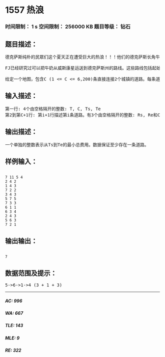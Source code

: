# 1557 热浪   
### 时间限制： 1 s     空间限制： 256000 KB     题目等级： 钻石  
## 题目描述：  

<pre>
德克萨斯纯朴的民眾们这个夏天正在遭受巨大的热浪！！！他们的德克萨斯长角牛吃起来不错，可是他们并不是很擅长生產富含奶油的乳製品。Farmer John此时以先天下之忧而忧，后天下之乐而乐的精神，身先士卒地承担起向德克萨斯运送大量的营养冰凉的牛奶的重任，以减轻德克萨斯人忍受酷暑的痛苦。
 
FJ已经研究过可以把牛奶从威斯康星运送到德克萨斯州的路线。这些路线包括起始点和终点先一共经过T (1 <= T <= 2,500)个城镇，方便地标号為1到T。除了起点和终点外地每个城镇由两条双向道路连向至少两个其它地城镇。每条道路有一个通过费用（包括油费，过路费等等）。
 
给定一个地图，包含C (1 <= C <= 6,200)条直接连接2个城镇的道路。每条道路由道路的起点Rs，终点Re (1 <= Rs <= T; 1 <= Re <= T)，和花费(1 <= Ci <= 1,000)组成。求从起始的城镇Ts (1 <= Ts <= T)到终点的城镇Te(1 <= Te <= T)最小的总费用。
</pre>
  
  
## 输入描述：  

<pre>
第一行: 4个由空格隔开的整数: T, C, Ts, Te
第2到第C+1行: 第i+1行描述第i条道路。有3个由空格隔开的整数: Rs, Re和Ci
</pre>
  
  
## 输出描述：  

<pre>
一个单独的整数表示从Ts到Te的最小总费用。数据保证至少存在一条道路。
</pre>
  
  
## 样例输入：  

<pre><code>
7 11 5 4
2 4 2
1 4 3
7 2 2
3 4 3
5 7 5
7 3 3
6 1 1
6 3 4
2 4 3
5 6 3
7 2 1
</code></pre>
  
  
## 输出输出：  

<pre><code>
7
</code></pre>
  
  
## 数据范围及提示：  

<pre>
5->6->1->4 (3 + 1 + 3)
</pre>
  
  
***  

##### AC: 996  
##### WA: 667  
##### TLE: 143  
##### MLE: 9  
##### RE: 322  
